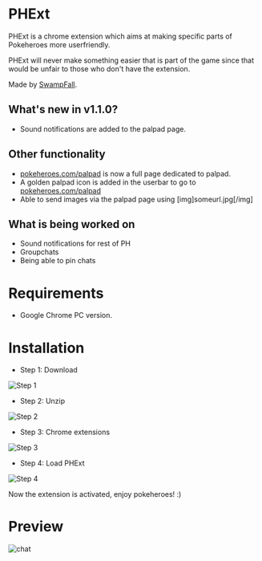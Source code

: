 # PHExt

PHExt is a chrome extension which aims at making specific parts of Pokeheroes more userfriendly.

PHExt will never make something easier that is part of the game since that would be unfair to those who don't have the extension.

Made by [SwampFall](https://pokeheroes.com/userprofile?name=SwampFall).

## What's new in v1.1.0?

  * Sound notifications are added to the palpad page.

## Other functionality

  * [pokeheroes.com/palpad](https://pokeheroes.com/palpad) is now a full page dedicated to palpad.
  * A golden palpad icon is added in the userbar to go to [pokeheroes.com/palpad](https://pokeheroes.com/palpad)
  * Able to send images via the palpad page using [img]someurl.jpg[/img]

## What is being worked on

  * Sound notifications for rest of PH
  * Groupchats
  * Being able to pin chats

# Requirements

* Google Chrome PC version.

# Installation

* Step 1: Download

![Step 1](https://image.prntscr.com/image/IA0gRVN6QPi6A4AN7sHiWQ.png)
* Step 2: Unzip

![Step 2](https://image.prntscr.com/image/Gl4wnHVcQ5yJIxDHOh9tmQ.png)
* Step 3: Chrome extensions

![Step 3](https://image.prntscr.com/image/xW4eg-aXRlau6BJ8FWXedQ.png)
* Step 4: Load PHExt

![Step 4](https://image.prntscr.com/image/3pPXyvmzRauOqd8WFQ7k8g.png)

Now the extension is activated, enjoy pokeheroes! :)

# Preview

![chat](https://image.prntscr.com/image/a6IFVVr9T2OyfnSuDhgYKQ.png)
